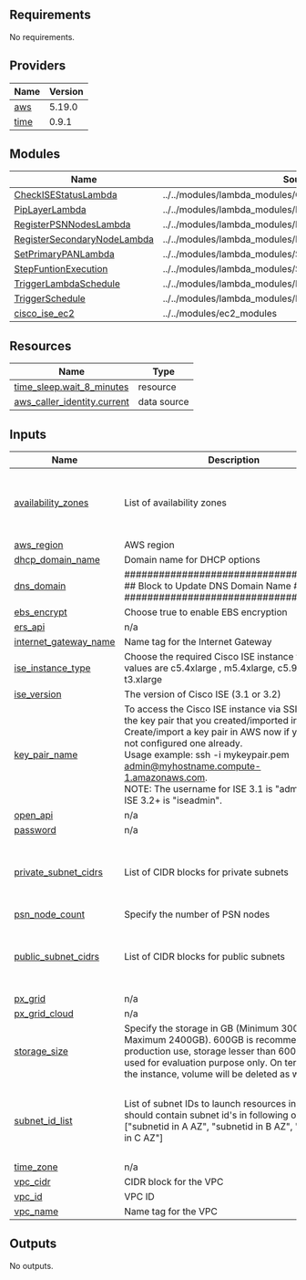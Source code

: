 <!-- BEGIN_TF_DOCS -->
## Requirements

No requirements.

## Providers

| Name | Version |
|------|---------|
| <a name="provider_aws"></a> [aws](#provider\_aws) | 5.19.0 |
| <a name="provider_time"></a> [time](#provider\_time) | 0.9.1 |

## Modules

| Name | Source | Version |
|------|--------|---------|
| <a name="module_CheckISEStatusLambda"></a> [CheckISEStatusLambda](#module\_CheckISEStatusLambda) | ../../modules/lambda_modules/CheckISEStatusLambda | n/a |
| <a name="module_PipLayerLambda"></a> [PipLayerLambda](#module\_PipLayerLambda) | ../../modules/lambda_modules/PipLayerLambda | n/a |
| <a name="module_RegisterPSNNodesLambda"></a> [RegisterPSNNodesLambda](#module\_RegisterPSNNodesLambda) | ../../modules/lambda_modules/RegisterPSNNodesLambda | n/a |
| <a name="module_RegisterSecondaryNodeLambda"></a> [RegisterSecondaryNodeLambda](#module\_RegisterSecondaryNodeLambda) | ../../modules/lambda_modules/RegisterSecondaryNodeLambda | n/a |
| <a name="module_SetPrimaryPANLambda"></a> [SetPrimaryPANLambda](#module\_SetPrimaryPANLambda) | ../../modules/lambda_modules/SetPrimaryPANLambda | n/a |
| <a name="module_StepFuntionExecution"></a> [StepFuntionExecution](#module\_StepFuntionExecution) | ../../modules/lambda_modules/StepFunction | n/a |
| <a name="module_TriggerLambdaSchedule"></a> [TriggerLambdaSchedule](#module\_TriggerLambdaSchedule) | ../../modules/lambda_modules/IseScheduler | n/a |
| <a name="module_TriggerSchedule"></a> [TriggerSchedule](#module\_TriggerSchedule) | ../../modules/lambda_modules/IseScheduler | n/a |
| <a name="module_cisco_ise_ec2"></a> [cisco\_ise\_ec2](#module\_cisco\_ise\_ec2) | ../../modules/ec2_modules | n/a |

## Resources

| Name | Type |
|------|------|
| [time_sleep.wait_8_minutes](https://registry.terraform.io/providers/hashicorp/time/latest/docs/resources/sleep) | resource |
| [aws_caller_identity.current](https://registry.terraform.io/providers/hashicorp/aws/latest/docs/data-sources/caller_identity) | data source |

## Inputs

| Name | Description | Type | Default | Required |
|------|-------------|------|---------|:--------:|
| <a name="input_availability_zones"></a> [availability\_zones](#input\_availability\_zones) | List of availability zones | `list(string)` | <pre>[<br>  "us-east-1a",<br>  "us-east-1b",<br>  "us-east-1c"<br>]</pre> | no |
| <a name="input_aws_region"></a> [aws\_region](#input\_aws\_region) | AWS region | `string` | `"us-east-1"` | no |
| <a name="input_dhcp_domain_name"></a> [dhcp\_domain\_name](#input\_dhcp\_domain\_name) | Domain name for DHCP options | `string` | `"ec2.internal"` | no |
| <a name="input_dns_domain"></a> [dns\_domain](#input\_dns\_domain) | ###################################### ## Block to Update DNS Domain Name ### ###################################### | `string` | `"drilldevops.in"` | no |
| <a name="input_ebs_encrypt"></a> [ebs\_encrypt](#input\_ebs\_encrypt) | Choose true to enable EBS encryption | `bool` | `false` | no |
| <a name="input_ers_api"></a> [ers\_api](#input\_ers\_api) | n/a | `string` | `"yes"` | no |
| <a name="input_internet_gateway_name"></a> [internet\_gateway\_name](#input\_internet\_gateway\_name) | Name tag for the Internet Gateway | `string` | `"Cisco_ISE_IGW"` | no |
| <a name="input_ise_instance_type"></a> [ise\_instance\_type](#input\_ise\_instance\_type) | Choose the required Cisco ISE instance type. Valid values are c5.4xlarge , m5.4xlarge, c5.9xlarge, t3.xlarge | `string` | `"t3.xlarge"` | no |
| <a name="input_ise_version"></a> [ise\_version](#input\_ise\_version) | The version of Cisco ISE (3.1 or 3.2) | `string` | `"3.1"` | no |
| <a name="input_key_pair_name"></a> [key\_pair\_name](#input\_key\_pair\_name) | To access the Cisco ISE instance via SSH, choose the key pair that you created/imported in AWS.<br>Create/import a key pair in AWS now if you have not configured one already.<br>Usage example:  ssh -i mykeypair.pem admin@myhostname.compute-1.amazonaws.com.<br>NOTE: The username for ISE 3.1 is "admin" and for ISE 3.2+ is "iseadmin". | `string` | `"ise-test-nv"` | no |
| <a name="input_open_api"></a> [open\_api](#input\_open\_api) | n/a | `string` | `"yes"` | no |
| <a name="input_password"></a> [password](#input\_password) | n/a | `string` | `"C!sc0Ind1@"` | no |
| <a name="input_private_subnet_cidrs"></a> [private\_subnet\_cidrs](#input\_private\_subnet\_cidrs) | List of CIDR blocks for private subnets | `list(string)` | <pre>[<br>  "10.0.11.0/24",<br>  "10.0.12.0/24",<br>  "10.0.13.0/24"<br>]</pre> | no |
| <a name="input_psn_node_count"></a> [psn\_node\_count](#input\_psn\_node\_count) | Specify the number of PSN nodes | `number` | `2` | no |
| <a name="input_public_subnet_cidrs"></a> [public\_subnet\_cidrs](#input\_public\_subnet\_cidrs) | List of CIDR blocks for public subnets | `list(string)` | <pre>[<br>  "10.0.1.0/24",<br>  "10.0.2.0/24",<br>  "10.0.3.0/24"<br>]</pre> | no |
| <a name="input_px_grid"></a> [px\_grid](#input\_px\_grid) | n/a | `string` | `"yes"` | no |
| <a name="input_px_grid_cloud"></a> [px\_grid\_cloud](#input\_px\_grid\_cloud) | n/a | `string` | `"yes"` | no |
| <a name="input_storage_size"></a> [storage\_size](#input\_storage\_size) | Specify the storage in GB (Minimum 300GB and Maximum 2400GB). 600GB is recommended for production use, storage lesser than 600GB can be used for evaluation purpose only. On terminating the instance, volume will be deleted as well. | `string` | `"600"` | no |
| <a name="input_subnet_id_list"></a> [subnet\_id\_list](#input\_subnet\_id\_list) | List of subnet IDs to launch resources in. The list should contain subnet id's in following order - ["subnetid in A AZ", "subnetid in B AZ", "subnetid in C AZ"] | `list(string)` | <pre>[<br>  "subnet-045716712cef0ea64",<br>  "subnet-00951b7d1a25cd789",<br>  "subnet-00c1fd9e924862a07"<br>]</pre> | no |
| <a name="input_time_zone"></a> [time\_zone](#input\_time\_zone) | n/a | `string` | `"UTC"` | no |
| <a name="input_vpc_cidr"></a> [vpc\_cidr](#input\_vpc\_cidr) | CIDR block for the VPC | `string` | `"10.0.0.0/16"` | no |
| <a name="input_vpc_id"></a> [vpc\_id](#input\_vpc\_id) | VPC ID | `string` | `"vpc-057efe0e8a68a3b55"` | no |
| <a name="input_vpc_name"></a> [vpc\_name](#input\_vpc\_name) | Name tag for the VPC | `string` | `"cisco_ise"` | no |

## Outputs

No outputs.
<!-- END_TF_DOCS -->
